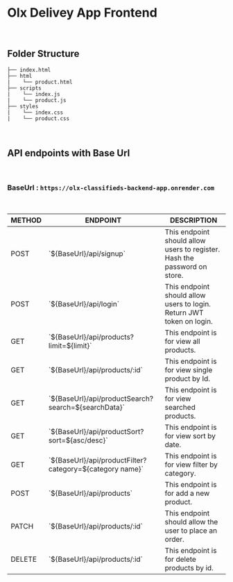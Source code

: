 # Olx Delivey App Frontend 

<br>

##  Folder Structure

```
├── index.html
├── html
|    └── product.html
├── scripts
|    └── index.js
|    └── product.js     
├── styles
|    └── index.css
|    └── product.css
```

<br>

## API endpoints with Base Url

<br>

### BaseUrl : `https://olx-classifieds-backend-app.onrender.com`

<br>

<table>
    <thead>
        <tr>
            <th>METHOD</th>
            <th>ENDPOINT</th>
            <th>DESCRIPTION</th>
        </tr>
    </thead>
        <tbody>
        <tr>
            <td>POST</td>
            <td>`${BaseUrl}/api/signup`</td>
            <td>This endpoint should allow users to register. Hash the password on store.</td>
        </tr>
        <tr>
            <td>POST</td>
            <td>`${BaseUrl}/api/login`</td>
            <td>This endpoint should allow users to login. Return JWT token on login.</td>
        </tr>
        <tr>
            <td>GET</td>
            <td>`${BaseUrl}/api/products?limit=${limit}`</td>
            <td>This endpoint is for view all products.</td>
        </tr>
        <tr>
            <td>GET</td>
            <td>`${BaseUrl}/api/products/:id`</td>
            <td>This endpoint is for view single product by Id.</td>
        </tr>
        <tr>
            <td>GET</td>
            <td>`${BaseUrl}/api/productSearch?search=${searchData}`</td>
            <td>This endpoint is for view searched products.</td>
        </tr>
        <tr>
            <td>GET</td>
            <td>`${BaseUrl}/api/productSort?sort=${asc/desc}`</td>
            <td>This endpoint is for view sort by date.</td>
        </tr>
        <tr>
            <td>GET</td>
            <td>`${BaseUrl}/api/productFilter?category=${category name}`</td>
            <td>This endpoint is for view filter by category.</td>
        </tr>
        <tr>
            <td>POST</td>
            <td>`${BaseUrl}/api/products`</td>
            <td>This endpoint is for add a new product.</td>
        </tr>
        <tr>
            <td>PATCH</td>
            <td>`${BaseUrl}/api/products/:id`</td>
            <td>This endpoint should allow the user to place an order.</td>
        </tr>
        <tr>
            <td>DELETE</td>
            <td>`${BaseUrl}/api/products/:id`</td>
            <td>This endpoint is for delete products by id.</td>
        </tr>
    </tbody>
</table>


</details>